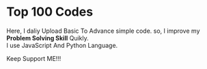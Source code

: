 # Top 100 Codes
Here, I daliy Upload Basic To Advance simple code. so, I improve my **Problem Solving Skill** Quikly.
<br>
I use JavaScript And Python Language.

Keep Support ME!!!
